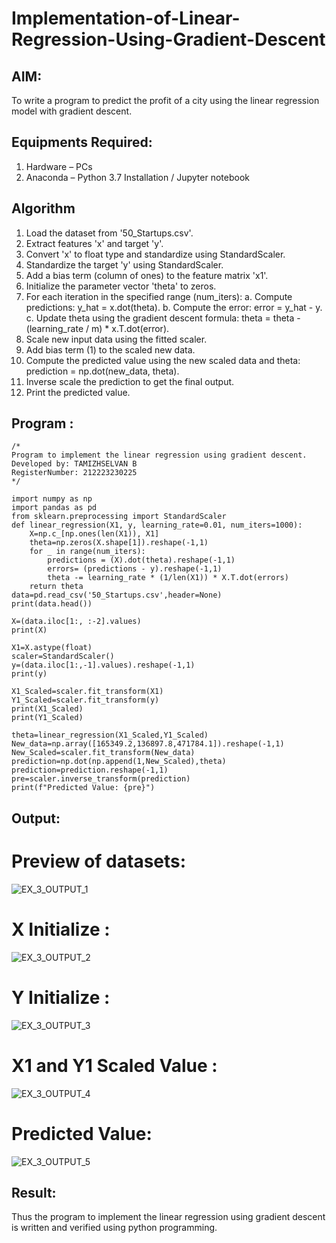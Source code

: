 # Implementation-of-Linear-Regression-Using-Gradient-Descent

## AIM:
To write a program to predict the profit of a city using the linear regression model with gradient descent.

## Equipments Required:
1. Hardware – PCs
2. Anaconda – Python 3.7 Installation / Jupyter notebook

## Algorithm
1. Load the dataset from '50_Startups.csv'.
2. Extract features 'x' and target 'y'.
3. Convert 'x' to float type and standardize using StandardScaler.
4. Standardize the target 'y' using StandardScaler.
5. Add a bias term (column of ones) to the feature matrix 'x1'.
6. Initialize the parameter vector 'theta' to zeros.
7. For each iteration in the specified range (num_iters): a. Compute predictions: y_hat = x.dot(theta). b. Compute the error: error = y_hat - y. c. Update theta using the gradient descent formula: theta = theta - (learning_rate / m) * x.T.dot(error).
8. Scale new input data using the fitted scaler.
9. Add bias term (1) to the scaled new data.
10. Compute the predicted value using the new scaled data and theta: prediction = np.dot(new_data, theta).
11. Inverse scale the prediction to get the final output.
12. Print the predicted value.


## Program :
```
/*
Program to implement the linear regression using gradient descent.
Developed by: TAMIZHSELVAN B
RegisterNumber: 212223230225  
*/
```

```
import numpy as np
import pandas as pd
from sklearn.preprocessing import StandardScaler
def linear_regression(X1, y, learning_rate=0.01, num_iters=1000):
    X=np.c_[np.ones(len(X1)), X1]
    theta=np.zeros(X.shape[1]).reshape(-1,1)
    for _ in range(num_iters):
        predictions = (X).dot(theta).reshape(-1,1)
        errors= (predictions - y).reshape(-1,1)
        theta -= learning_rate * (1/len(X1)) * X.T.dot(errors)
    return theta
data=pd.read_csv('50_Startups.csv',header=None)
print(data.head())

X=(data.iloc[1:, :-2].values)
print(X)

X1=X.astype(float)
scaler=StandardScaler()
y=(data.iloc[1:,-1].values).reshape(-1,1)
print(y)

X1_Scaled=scaler.fit_transform(X1)
Y1_Scaled=scaler.fit_transform(y)
print(X1_Scaled)
print(Y1_Scaled)

theta=linear_regression(X1_Scaled,Y1_Scaled)
New_data=np.array([165349.2,136897.8,471784.1]).reshape(-1,1)
New_Scaled=scaler.fit_transform(New_data)
prediction=np.dot(np.append(1,New_Scaled),theta)
prediction=prediction.reshape(-1,1)
pre=scaler.inverse_transform(prediction)
print(f"Predicted Value: {pre}")
```


## Output:

# Preview of datasets:

![EX_3_OUTPUT_1](https://github.com/user-attachments/assets/d7c60ba1-d1ca-4bd5-8c8f-20a4c8197c04)

# X Initialize : 
![EX_3_OUTPUT_2](https://github.com/user-attachments/assets/c3f0e889-d85f-4c3a-a5be-3dbb40fef4a0)

# Y Initialize : 
![EX_3_OUTPUT_3](https://github.com/user-attachments/assets/b0d56d73-fee0-43de-91b5-3cda26dfbfeb)

# X1 and Y1 Scaled Value :

![EX_3_OUTPUT_4](https://github.com/user-attachments/assets/0ff04bae-1e4f-441f-9831-dd0c0be00c91)

# Predicted Value:

![EX_3_OUTPUT_5](https://github.com/user-attachments/assets/998fb07e-02e4-40fa-9415-6193b990bc8f)


## Result:
Thus the program to implement the linear regression using gradient descent is written and verified using python programming.
